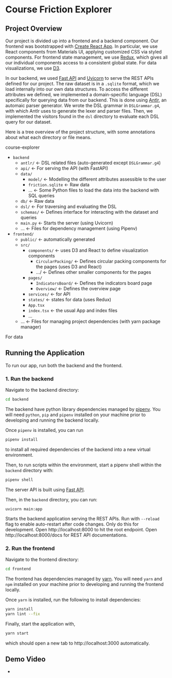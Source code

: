 # Course Friction Explorer

## Project Overview

Our project is divided up into a frontend and a backend component. 
Our frontend was bootstrapped with [Create React App](https://github.com/facebook/create-react-app). In particular, we use React components from Materials UI, applying customized CSS via styled components. For frontend state management, we use [Redux](https://redux.js.org/), which gives all our individual components access to a consistent global state. For data visualizations, we use [D3](https://d3js.org/).


In our backend, we used [Fast API](https://fastapi.tiangolo.com/) and [Uvicorn](https://www.uvicorn.org/) to serve the REST APIs defined for our project. The raw dataset is in a `.sqlite` format, which we load internally into our own data structures. To access the different attributes we defined, we implemented a domain-specific language (DSL) specifically for querying data from our backend. 
This is done using [Antlr](https://www.antlr.org/), an automaic parser generator. We wrote the DSL grammar in `DSLGrammar.g4`, with which Antlr uses to generate the lexer and parser files.  Then, we implemented the visitors found in the `dsl` directory to evaluate each DSL query for our dataset.


Here is a tree overview of the project structure, with some annotations about what each directory or file means.

course-explorer
- `backend`
  - `antlr/` ← DSL related files (auto-generated except `DSLGrammar.g4`)
  - `api/` ← For serving the API (with FastAPI)
  - `data/`
    - `model/` ← Modelling the different attributes assessible to the user
    - `friction.sqlite` ← Raw data
    - ... ← Some Python files to load the data into the backend with SQL queries
  - `db/` ← Raw data
  - `dsl/` ← For traversing and evaluating the DSL
  - `schemas/` ←  Defines interface for interacting with the dataset and queries
  - `main.py` ← Starts the server (using Uvicorn)
  - ... ← Files for dependency management (using Pipenv)
- `frontend/`
  - `public/`  ← automatically generated
  - `src/`
    - `components/` ← uses D3 and React to define visualization components
      - `CircularPacking/` ← Defines circular packing components for the pages (uses D3 and React)
      - .../ ← Defines other smaller components for the pages
    - `pages/`
      - `IndicatorsBoard/` ← Defines the indicators board page
      - `Overview/` ← Defines the overview page
    - `services/` ← for API
    - `states/` ← states for data (uses Redux)
    - `App.tsx`
    - `index.tsx` ← the usual App and index files
    - ...
  - ... ← Files for managing project dependencies (with yarn package manager)

For data

## Running the Application
To run our app, run both the backend and the frontend.

### 1. Run the backend

Navigate to the backend directory:
```bash
cd backend
```
The backend have python library dependencies managed by
[pipenv](https://pipenv-fork.readthedocs.io/en/latest/). 
You will need `python`, `pip` and `pipenv` installed on your machine prior to 
developing and running the backend locally.

Once `pipenv` is installed, you can run
```bash
pipenv install
```
to install all required dependencies of the backend into a new virtual environment.

Then, to run scripts within the environment, start a pipenv shell within the `backend` directory with:
```bash
pipenv shell
```

The server API is built using [Fast API](https://fastapi.tiangolo.com/).

Then, in the `backend` directory, you can run:

```uvicorn main:app```

Starts the backend application serving the REST APIs. Run with `--reload` flag to enable auto-restart after code changes. Only do this for development.
Open http://localhost:8000 to hit the root endpoint.
Open http://localhost:8000/docs for REST API documentations.


### 2. Run the frontend

Navigate to the frontend directory:
```bash
cd frontend
```

The frontend has dependencies managed by
[yarn](https://classic.yarnpkg.com/en/docs/getting-started).
You will need `yarn` and `npm` installed on your machine prior to 
developing and running the frontend locally.

Once `yarn` is installed, run the following to install dependencies:
```bash
yarn install
yarn lint --fix
```

Finally, start the application with,
```bash
yarn start
```
which should open a new tab to http://localhost:3000 automatically.


## Demo Video

- 